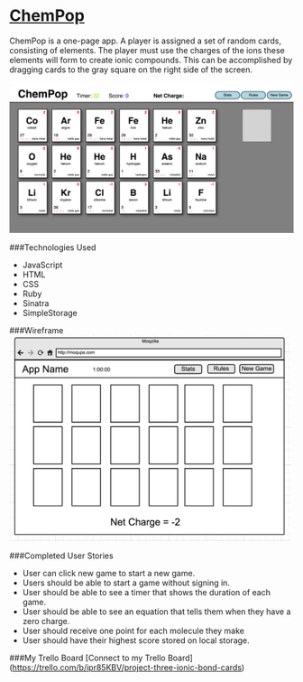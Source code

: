 
[ChemPop](https://secure-shore-1088.herokuapp.com/)
=================
ChemPop is a one-page app. A player is assigned a set of random cards, consisting of elements. The player must use the charges of the ions these elements will form to create ionic compounds. This can be accomplished by dragging cards to the gray square on the right side of the screen.


<img src="/public/images/chempop.png" width="800px">


###Technologies Used
<ul>
<li>JavaScript</li>
<li>HTML</li> 
<li>CSS</li> 
<li>Ruby</li>
<li>Sinatra</li>
<li>SimpleStorage</li>
</ul>

###Wireframe
<img src="/public/images/wireframe.png" width="500px">

###Completed User Stories
<ul>
<li>User can click new game to start a new game. </li>
<li>Users should be able to start a game without signing in.</li>
<li>User should be able to see a timer that shows the duration of each game.</li>
<li>User should be able to see an equation that tells them when they have a zero charge.</li>
<li>User should receive one point for each molecule they make</li>
<li>User should have their highest score stored on local storage.</li>
</ul>

###My Trello Board
[Connect to my Trello Board] (https://trello.com/b/ipr85KBV/project-three-ionic-bond-cards)
